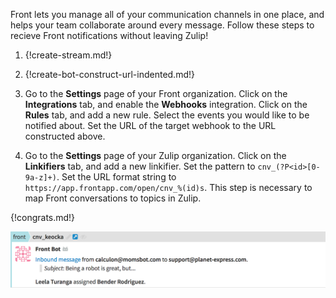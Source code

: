 Front lets you manage all of your communication channels in one place,
and helps your team collaborate around every message. Follow these steps
to recieve Front notifications without leaving Zulip!

1. {!create-stream.md!}

1. {!create-bot-construct-url-indented.md!}

1. Go to the **Settings** page of your Front organization. Click on the
**Integrations** tab, and enable the **Webhooks** integration. Click on
the **Rules** tab, and add a new rule. Select the events you would like to
be notified about. Set the URL of the target webhook to the URL
constructed above.

1. Go to the **Settings** page of your Zulip organization. Click on the
**Linkifiers** tab, and add a new linkifier. Set the pattern to
`cnv_(?P<id>[0-9a-z]+)`. Set the URL format string to
`https://app.frontapp.com/open/cnv_%(id)s`. This step is necessary to map
Front conversations to topics in Zulip.

{!congrats.md!}

![](/static/images/integrations/front/001.png)
